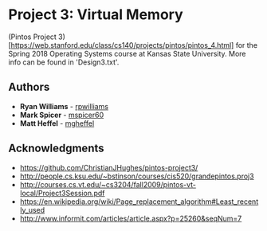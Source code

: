 # Project 3: Virtual Memory

(Pintos Project 3)[https://web.stanford.edu/class/cs140/projects/pintos/pintos_4.html] for the Spring 2018 Operating Systems course
at Kansas State University. More info can be found in 'Design3.txt'.

## Authors

* **Ryan Williams** - [rpwilliams](https://github.com/rpwilliams)
* **Mark Spicer** - [mspicer60](https://github.com/mspicer60)
* **Matt Heffel** - [mgheffel](https://github.com/mgheffel)

## Acknowledgments

* https://github.com/ChristianJHughes/pintos-project3/
* http://people.cs.ksu.edu/~bstinson/courses/cis520/grandepintos.proj3
* http://courses.cs.vt.edu/~cs3204/fall2009/pintos-vt-local/Project3Session.pdf
* https://en.wikipedia.org/wiki/Page_replacement_algorithm#Least_recently_used
* http://www.informit.com/articles/article.aspx?p=25260&seqNum=7
